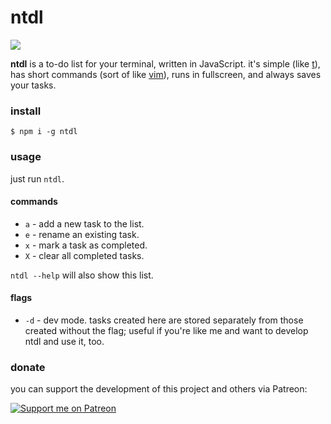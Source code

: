 # ntdl

<a href="https://www.npmjs.com/package/ntdl"><img src="https://img.shields.io/npm/v/ntdl" /></a>

**ntdl** is a to-do list for your terminal, written in JavaScript. it's simple (like [t](https://github.com/sjl/t)), has short commands (sort of like [vim](https://www.vim.org/)), runs in fullscreen, and always saves your tasks.

### install
```
$ npm i -g ntdl
```

### usage
just run `ntdl`.

#### commands
- `a` - add a new task to the list.
- `e` - rename an existing task.
- `x` - mark a task as completed.
- `X` - clear all completed tasks.

`ntdl --help` will also show this list.

#### flags
- `-d` - dev mode. tasks created here are stored separately from those created without the flag; useful if you're like me and want to develop ntdl and use it, too.

### donate
you can support the development of this project and others via Patreon:

[![Support me on Patreon](https://img.shields.io/endpoint.svg?url=https%3A%2F%2Fshieldsio-patreon.vercel.app%2Fapi%3Fusername%3Dsporeball%26type%3Dpledges%26suffix%3D%252Fmonth&style=for-the-badge)](https://patreon.com/sporeball)
